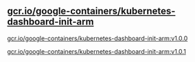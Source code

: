 
[gcr.io/google-containers/kubernetes-dashboard-init-arm](https://hub.docker.com/r/anjia0532/google-containers.kubernetes-dashboard-init-arm/tags/)
-----


[gcr.io/google-containers/kubernetes-dashboard-init-arm:v1.0.0](https://hub.docker.com/r/anjia0532/google-containers.kubernetes-dashboard-init-arm/tags/)


[gcr.io/google-containers/kubernetes-dashboard-init-arm:v1.0.1](https://hub.docker.com/r/anjia0532/google-containers.kubernetes-dashboard-init-arm/tags/)


